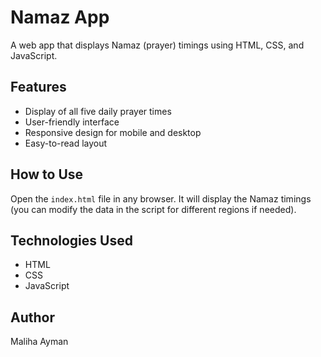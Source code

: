 # Namaz App

A web app that displays Namaz (prayer) timings using HTML, CSS, and JavaScript.

## Features
- Display of all five daily prayer times
- User-friendly interface
- Responsive design for mobile and desktop
- Easy-to-read layout

## How to Use
Open the `index.html` file in any browser. It will display the Namaz timings (you can modify the data in the script for different regions if needed).

## Technologies Used
- HTML
- CSS
- JavaScript

## Author
Maliha Ayman
